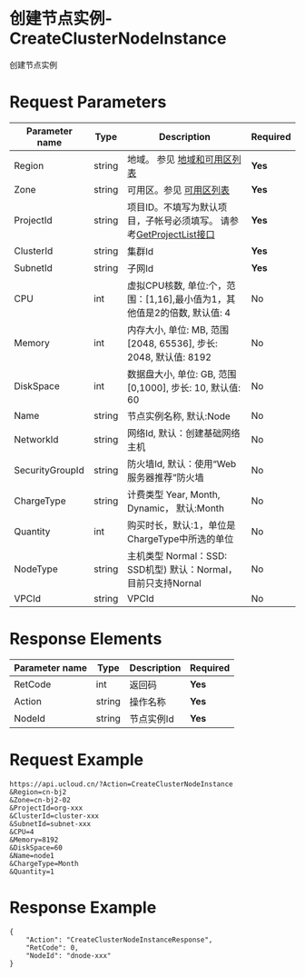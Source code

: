 # 创建节点实例-CreateClusterNodeInstance

创建节点实例

# Request Parameters
|Parameter name|Type|Description|Required|
|---|---|---|---|
|Region|string|地域。 参见 [地域和可用区列表](api/summary/regionlist)|**Yes**|
|Zone|string|可用区。参见 [可用区列表](api/summary/regionlist)|**Yes**|
|ProjectId|string|项目ID。不填写为默认项目，子帐号必须填写。 请参考[GetProjectList接口](api/summary/get_project_list)|**Yes**|
|ClusterId|string|集群Id|**Yes**|
|SubnetId|string|子网Id|**Yes**|
|CPU|int|虚拟CPU核数, 单位:个，范围：[1,16],最小值为1，其他值是2的倍数, 默认值: 4|No|
|Memory|int|内存大小, 单位: MB, 范围[2048, 65536], 步长: 2048, 默认值: 8192|No|
|DiskSpace|int|数据盘大小, 单位: GB, 范围[0,1000], 步长: 10, 默认值: 60|No|
|Name|string|节点实例名称, 默认:Node|No|
|NetworkId|string|网络Id, 默认：创建基础网络主机|No|
|SecurityGroupId|string|防火墙Id, 默认：使用“Web服务器推荐”防火墙|No|
|ChargeType|string|计费类型  Year, Month, Dynamic， 默认:Month|No|
|Quantity|int|购买时长，默认:1，单位是ChargeType中所选的单位|No|
|NodeType|string|主机类型  Normal：SSD: SSD机型) 默认：Normal，目前只支持Nornal|No|
|VPCId|string|VPCId|No|

# Response Elements
|Parameter name|Type|Description|Required|
|---|---|---|---|
|RetCode|int|返回码|**Yes**|
|Action|string|操作名称|**Yes**|
|NodeId|string|节点实例Id|**Yes**|

# Request Example
```
https://api.ucloud.cn/?Action=CreateClusterNodeInstance
&Region=cn-bj2
&Zone=cn-bj2-02
&ProjectId=org-xxx
&ClusterId=cluster-xxx
&SubnetId=subnet-xxx
&CPU=4
&Memory=8192
&DiskSpace=60
&Name=node1
&ChargeType=Month
&Quantity=1
```

# Response Example
```
{
    "Action": "CreateClusterNodeInstanceResponse", 
    "RetCode": 0, 
    "NodeId": "dnode-xxx"
}
```

